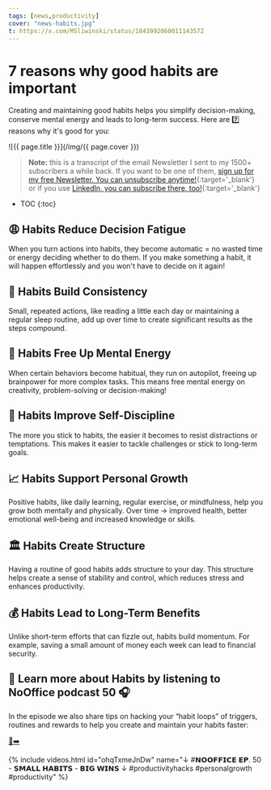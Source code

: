 ```yaml
---
tags: [news,productivity]
cover: "news-habits.jpg"
t: https://x.com/MSliwinski/status/1843992060011143572
---
```


# 7 reasons why good habits are important

Creating and maintaining good habits helps you simplify decision-making, conserve mental energy and leads to long-term success. Here are 7️⃣ reasons why it's good for you:
<!--More-->

![{{ page.title }}](/img/{{ page.cover }})

> **Note:** this is a transcript of the email Newsletter I sent to my 1500+ subscribers a while back. If you want to be one of them, [sign up for my free Newsletter. You can unsubscribe anytime!](https://michael.gratis/n){:target='_blank'} or if you use [LinkedIn, you can subscribe there, too!](https://michael.gratis/inn){:target='_blank'}

* TOC
{:toc}
## 😩 Habits Reduce Decision Fatigue

When you turn actions into habits, they become automatic = no wasted time or energy deciding whether to do them. If you make something a habit, it will happen effortlessly and you won't have to decide on it again!

## 👣 Habits Build Consistency

Small, repeated actions, like reading a little each day or maintaining a regular sleep routine, add up over time to create significant results as the steps compound.

## 🧠 Habits Free Up Mental Energy

When certain behaviors become habitual, they run on autopilot, freeing up brainpower for more complex tasks. This means free mental energy on creativity, problem-solving or decision-making!

## 💪 Habits Improve Self-Discipline

The more you stick to habits, the easier it becomes to resist distractions or temptations. This makes it easier to tackle challenges or stick to long-term goals.

## 📈 Habits Support Personal Growth

Positive habits, like daily learning, regular exercise, or mindfulness, help you grow both mentally and physically. Over time -> improved health, better emotional well-being and increased knowledge or skills.

## 🏛️ Habits Create Structure

Having a routine of good habits adds structure to your day. This structure helps create a sense of stability and control, which reduces stress and enhances productivity.

## 💰 Habits Lead to Long-Term Benefits

Unlike short-term efforts that can fizzle out, habits build momentum. For example, saving a small amount of money each week can lead to financial security.

## 🚀 Learn more about Habits by listening to NoOffice podcast 50 🎧

In the episode we also share tips on hacking your “habit loops” of triggers, routines and rewards to help you create and maintain your habits faster:

[🔗➡️](NoOffice.fm/50)


{% include videos.html id="ohqTxmeJnDw" name="↓ #𝗡𝗢𝗢𝗙𝗙𝗜𝗖𝗘  𝗘𝗣. 50 - 𝗦𝗠𝗔𝗟𝗟 𝗛𝗔𝗕𝗜𝗧𝗦 - 𝗕𝗜𝗚 𝗪𝗜𝗡𝗦 ↓ #productivityhacks  #personalgrowth  #productivity" %}

[n]: https://michael.gratis/nozbe
[np]: https://michael.gratis/nozbepersonal